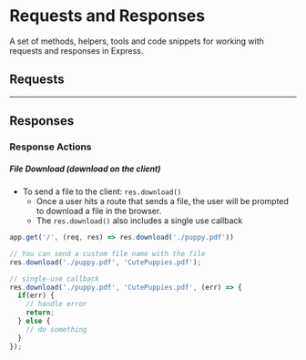 # Requests and Responses
A set of methods, helpers, tools and code snippets for working with requests and responses in Express.


## Requests








----------------

## Responses


### Response Actions


##### File Download (download on the client)
- To send a file to the client: ```res.download()```
  - Once a user hits a route that sends a file, the user will be prompted to download a file in the browser.
  - The ```res.download()``` also includes a single use callback

```javascript
app.get('/', (req, res) => res.download('./puppy.pdf'))

// You can send a custom file name with the file
res.download('./puppy.pdf', 'CutePuppies.pdf');

// single-use callback
res.download('./puppy.pdf', 'CutePuppies.pdf', (err) => {
  if(err) {
    // handle error
    return;
  } else {
    // do something
  }
});
```
